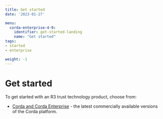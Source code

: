 ```yaml
---
title: Get started
date: '2023-01-27'

menu:
  corda-enterprise-4-9:
    identifier: get-started-landing
    name: "Get started"
tags:
- started
- enterprise

weight: -1
---
```


# Get started

To get started with an R3 trust technology product, choose from:

* [Corda and Corda Enterprise](../../en/get-started/getting-started-with-corda-4.md) - the latest commercially available versions of the Corda platform.
